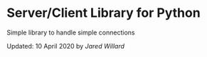 # Server/Client Library for Python

Simple library to handle simple connections

Updated: 10 April 2020 by _Jared Willard_

